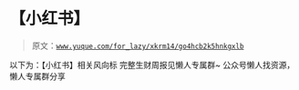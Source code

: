 # 【小红书】

> 原文：[`www.yuque.com/for_lazy/xkrm14/go4hcb2k5hnkgxlb`](https://www.yuque.com/for_lazy/xkrm14/go4hcb2k5hnkgxlb)

<ne-p id="u050cb0d9" data-lake-id="u050cb0d9"><ne-text id="u22824931">以下为：【小红书】相关风向标</ne-text></ne-p> <ne-p id="u4432fe60" data-lake-id="u4432fe60"><ne-text id="u11205578">完整生财周报见懒人专属群~</ne-text></ne-p> <ne-p id="u2e5929c9" data-lake-id="u2e5929c9"><ne-text id="u3fef7cf6">公众号懒人找资源，懒人专属群分享</ne-text></ne-p>